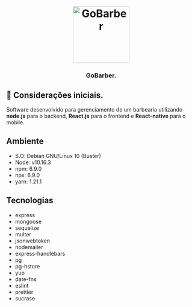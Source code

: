 <h1 align="center">
  <img alt="GoBarber" title="gobarber" src="https://i.ibb.co/w4jKMQk/GO1.png" width="150px" />
</h1>

<h3 align="center">
  GoBarber.
</h3>

## 🚀 Considerações iniciais.

Software desenvolvido para gerenciamento de um barbearia utilizando **node.js** para o backend, **React.js** para o frontend e **React-native** para o mobile.

## Ambiente
- S.O: Debian GNU/Linux 10 (Buster)
- Node: v10.16.3
- npm: 6.9.0
- npx: 6.9.0
- yarn: 1.21.1

## Tecnologias
- express
- mongoose
- sequelize
- multer
- jsonwebtoken
- nodemailer
- express-handlebars
- pg
- pg-hstore
- yup
- date-fns
- eslint
- prettier
- sucrase
